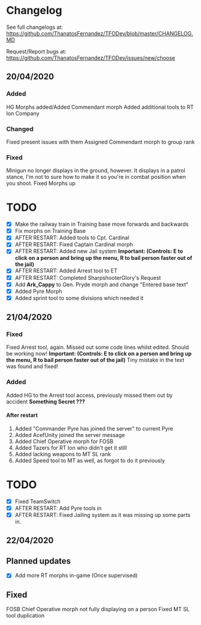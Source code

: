 # Changelog

See full changelogs at: https://github.com/ThanatosFernandez/TFODev/blob/master/CHANGELOG.MD

Request/Report bugs at: https://github.com/ThanatosFernandez/TFODev/issues/new/choose

## 20/04/2020

### Added
HG Morphs added/Added Commendant morph
Added additional tools to RT Ion Company

### Changed
Fixed present issues with them
Assigned Commendant morph to group rank

### Fixed
Minigun no longer displays in the ground, however. It displays in a patrol stance, I'm not to sure how to make it so you're in combat position when you shoot.
Fixed Morphs up

# TODO

- [x] Make the railway train in Training base move forwards and backwards
- [x] Fix morphs on Training Base
- [x] AFTER RESTART: Added tools to Cpt. Cardinal
- [x] AFTER RESTART: Fixed Captain Cardinal morph
- [x] AFTER RESTART: Added new Jail system
**Important: (Controls: E to click on a person and bring up the menu, R to bail person faster out of the jail)**
- [x] AFTER RESTART: Added Arrest tool to ET
- [x] AFTER RESTART: Completed SharpshooterGlory's Request
- [x] Add **Ark_Cappy** to Gen. Pryde morph and change "Entered base text"
- [x] Added Pyre Morph
- [x] Added sprint tool to some divisions which needed it

## 21/04/2020

### Fixed
Fixed Arrest tool, again. Missed out some code lines whilst edited. Should be working now! **Important: (Controls: E to click on a person and bring up the menu, R to bail person faster out of the jail)**
Tiny mistake in the text was found and fixed!

### Added
Added HG to the Arrest tool access, previously missed them out by accident
**Something Secret ???**

#### After restart
1. Added "Commander Pyre has joined the server" to current Pyre
2. Added AcefUnity joined the server message
3. Added Chief Operative morph for FOSB
4. Added Tazers for RT Ion who didn't get it still
5. Added lacking weapons to MT SL rank
6. Added Speed tool to MT as well, as forgot to do it previously

# TODO
- [x] Fixed TeamSwitch
- [x] AFTER RESTART: Add Pyre tools in
- [x] AFTER RESTART: Fixed Jailing system as it was missing up some parts in.

## 22/04/2020

## Planned updates
- [x] Add more RT morphs in-game (Once supervised)

## Fixed
FOSB Chief Operative morph not fully displaying on a person
Fixed MT SL tool duplication

